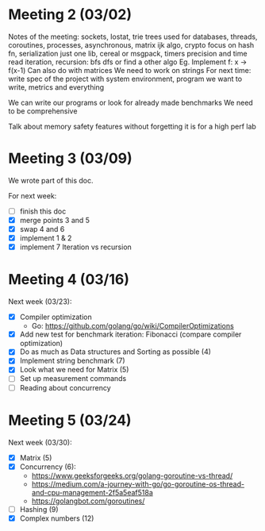 # Meeting 2 (03/02)

Notes of the meeting:
sockets, Iostat, trie trees used for databases, threads, coroutines, processes, asynchronous, matrix ijk algo, crypto focus on hash fn, serialization just one lib, cereal or msgpack, timers precision and time read
iteration, recursion: bfs dfs or find a other algo
Eg. Implement f: x -> f(x-1)
Can also do with matrices
We need to work on strings
For next time: write spec of the project with system environment, program we want to write, metrics and everything

We can write our programs or look for already made benchmarks
We need to be comprehensive


Talk about memory safety features without forgetting it is for a high perf lab

# Meeting 3 (03/09)

We wrote part of this doc.

For next week:
- [ ] finish this doc
- [x] merge points 3 and 5
- [x] swap 4 and 6
- [x] implement 1 & 2
- [x] implement 7 Iteration vs recursion

# Meeting 4 (03/16)

Next week (03/23):

- [x] Compiler optimization
    - Go: https://github.com/golang/go/wiki/CompilerOptimizations
- [x] Add new test for benchmark iteration: Fibonacci (compare compiler optimization)
- [x] Do as much as Data structures and Sorting as possible (4)
- [x] Implement string benchmark (7)
- [x] Look what we need for Matrix (5)
- [ ] Set up measurement commands
- [ ] Reading about concurrency

# Meeting 5 (03/24)

Next week (03/30):

- [x] Matrix (5)
- [x] Concurrency (6):
    - https://www.geeksforgeeks.org/golang-goroutine-vs-thread/
    - https://medium.com/a-journey-with-go/go-goroutine-os-thread-and-cpu-management-2f5a5eaf518a
    - https://golangbot.com/goroutines/
- [ ] Hashing (9)
- [x] Complex numbers (12)